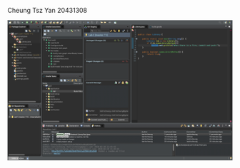 Cheung Tsz Yan
20431308

![image description](https://github.com/katrincheung/comp3111-lab1-2020s/blob/master/Screenshot%202020-02-28%20at%209.45.55%20PM.png)
